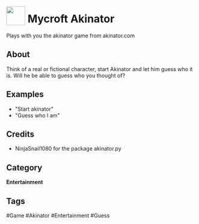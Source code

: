 # <img src="https://raw.githack.com/FortAwesome/Font-Awesome/master/svgs/solid/robot.svg" card_color="#22A7F0" width="50" height="50" style="vertical-align:bottom"/> Mycroft Akinator
Plays with you the akinator game from akinator.com

## About
Think of a real or fictional character, start Akinator and let him guess who it is. Will he be able to guess who you thought of?

## Examples
* "Start akinator"
* "Guess who I am"

## Credits
* NinjaSnail1080 for the package akinator.py

## Category
**Entertainment**

## Tags
#Game
#Akinator
#Entertainment
#Guess

